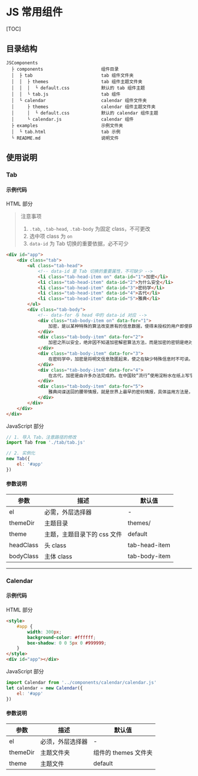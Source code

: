 # JS 常用组件

[TOC]

## 目录结构

```
JSComponents
  ├ components                      组件目录
  │  ├ tab                          tab 组件文件夹
  │  │  ├ themes                    tab 组件主题文件夹
  │  │  │  └ default.css            默认的 tab 组件主题
  │  │  └ tab.js                    tab 组件
  │  └ calendar                     calendar 组件文件夹
  │     ├ themes                    calendar 组件主题文件夹
  │     │  └ default.css            默认的 calendar 组件主题
  │     └ calendar.js               calendar 组件
  ├ examples                        示例文件夹
  │  └ tab.html                     tab 示例
  └ README.md                       说明文件
```

## 使用说明

### Tab

#### 示例代码

HTML 部分

> 注意事项
>
> 1. `.tab`, `.tab-head`, `.tab-body` 为固定 class，不可更改
> 2. 选中项 class 为 `on`
> 3. `data-id` 为 Tab 切换的重要依据，必不可少

```html
<div id="app">
    <div class="tab">
        <ul class="tab-head">
            <!-- data-id 是 Tab 切换的重要属性，不可缺少 -->
            <li class="tab-head-item on" data-id="1">加密</li>
            <li class="tab-head-item" data-id="2">为什么安全</li>
            <li class="tab-head-item" data-id="3">密码学</li>
            <li class="tab-head-item" data-id="4">古代</li>
            <li class="tab-head-item" data-id="5">雅典</li>
        </ul>
        <div class="tab-body">
            <!-- data-for 与 head 中的 data-id 对应 -->
            <div class="tab-body-item on" data-for="1">
                加密，是以某种特殊的算法改变原有的信息数据，使得未授权的用户即使获得了已加密的信息，但因不知解密的方法，仍然无法了解信息的内容。 在航空学中，指利用航空摄影像片上已知的少数控制点，通过对像片测量和计算的方法在像对或整条航摄带上增加控制点的作业。
            </div>
            <div class="tab-body-item" data-for="2">
                加密之所以安全，绝非因不知道加密解密算法方法，而是加密的密钥是绝对的隐藏，流行的RSA和AES加密算法都是完全公开的，一方取得已加密的数据，就算知道加密算法也好，若没有加密的密钥，也不能打开被加密保护的信息。单单隐蔽加密算法以保护信息，在学界和业界已有相当讨论，一般认为是不够安全的。公开的加密算法是给黑客和加密家长年累月攻击测试，对比隐蔽的加密算法要安全得多。
            </div>
            <div class="tab-body-item" data-for="3">
                在密码学中，加密是将明文信息隐匿起来，使之在缺少特殊信息时不可读。虽然加密作为通信保密的手段已经存在了几个世纪，但是，只有那些对安全要求特别高的组织和个人才会使用它。在20世纪70年代中期，强加密（Strong Encryption） 的使用开始从政府保密机构延伸至公共领域， 并且目 前已经成为保护许多广泛使用系统的方法，比如因特网电子商务、手机网络和银行自动取款机等。
            </div>
            <div class="tab-body-item" data-for="4">
                在古代，加密是由许多办法完成的。在中国较“流行”使用淀粉水在纸上写字，再浸泡在碘水中使字浮现出来。而外国就不同了，最经典的莫过于伯罗奔尼撒战争。公元前405年，雅典和斯巴达之间的伯罗奔尼撒战争已进入尾声。斯巴达军队逐渐占据了优势地位，准备对雅典发动最后一击。这时，原来站在斯巴达一边的波斯帝国突然改变态度，停止了对斯巴达的援助，意图是使雅典和斯巴达在持续的战争中两败俱伤，以便从中渔利。在这种情况下，斯巴达急需摸清波斯帝国的具体行动计划，以便采取新的战略方针。正在这时，斯巴达军队捕获了一名从波斯帝国回雅典送信的雅典信使。斯巴达士兵仔细搜查这名信使，可搜查了好大一阵，除了从他身上搜出一条布满杂乱无章的希腊字母的普通腰带外，别无他获。情报究竟藏在什么地方呢？斯巴达军队统帅莱桑德把注意力集中到了那条腰带上，情报一定就在那些杂乱的字母之中。他反复琢磨研究这些天书似的文字，把腰带上的字母用各种方法重新排列组合，怎么也解不出来。最后，莱桑德失去了信心，他一边摆弄着那条腰带，一边思考着弄到情报的其他途径。当他无意中把腰带呈螺旋形缠绕在手中的剑鞘上时，奇迹出现了。原来腰带上那些杂乱无章的字母，竟组成了一段文字。这便是雅典间谍送回的一份情报，它告诉雅典，波斯军队准备在斯巴达军队发起最后攻击时，突然对斯巴达军队进行袭击。斯巴达军队根据这份情报马上改变了作战计划，先以迅雷不及掩耳之势攻击毫无防备的波斯军队，并一举将它击溃，解除了后顾之忧。随后，斯巴达军队回师征伐雅典，终于取得了战争的最后胜利。
            </div>
            <div class="tab-body-item" data-for="5">
                雅典间谍送回的腰带情报，就是世界上最早的密码情报，具体运用方法是，通信双方首先约定密码解读规则，然后通信—方将腰带（或羊皮等其他东西）缠绕在约定长度和粗细的木棍上书写。收信—方接到后，如不把腰带缠绕在同样长度和粗细的木棍上，就只能看到一些毫无规则的字母。后来，这种密码通信方式在希腊广为流传。现代的密码电报，据说就是受了它的启发而发明的。
            </div>
        </div>
    </div>
</div>
```

JavaScript 部分

```javascript
// 1. 导入 Tab，注意路径的修改
import Tab from './tab/tab.js'

// 2. 实例化
new Tab({
    el: '#app'
})
```

#### 参数说明

| 参数      | 描述                        | 默认值        |
| --------- | --------------------------- | ------------- |
| el        | 必需，外层选择器            | -             |
| themeDir  | 主题目录                    | themes/       |
| theme     | 主题，主题目录下的 css 文件 | default       |
| headClass | 头 class                    | tab-head-item |
| bodyClass | 主体 class                  | tab-body-item |

----

### Calendar

#### 示例代码

HTML 部分

```html
<style>
    #app {
        width: 300px;
        background-color: #ffffff;
        box-shadow: 0 0 5px 0 #999999;
    }
</style>
<div id="app"></div>
```

JavaScript 部分

```javascript
import Calendar from '../components/calendar/calendar.js'
let calendar = new Calendar({
    el: '#app'
})
```

#### 参数说明

| 参数     | 描述             | 默认值               |
| -------- | ---------------- | -------------------- |
| el       | 必须，外层选择器 | -                    |
| themeDir | 主题文件夹       | 组件的 themes 文件夹 |
| theme    | 主题文件         | default              |

